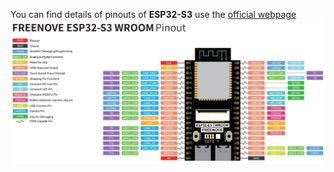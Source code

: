 You can find details of pinouts of **ESP32-S3** use the [official webpage](https://docs.espressif.com/projects/esp-idf/en/stable/esp32s3/api-reference/peripherals/gpio.html) 
![Alt text](https://github.com/Freenove/Freenove_Super_Starter_Kit_for_ESP32_S3/blob/main/ESP32S3_Pinout.png)
